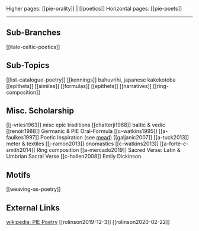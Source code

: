 Higher pages: [[pie-orality]] | [[poetics]]
Horizontal pages: [[pie-poets]]

---


## Sub-Branches
[[italo-celtic-poetics]]

## Sub-Topics
[[list-catalogue-poetry]]
[[kennings]] bahuvrihi, japanese kakekotoba
[[epithets]]
[[similes]]
[[formulas]]
[[epithets]]
[[narratives]]
[[ring-composition]]


## Misc. Scholarship
[[j-vries1963]] misc epic traditions
[[chatterji1968]] baltic & vedic
[[renoir1988]] Germanic & PIE Oral-Formula
[[c-watkins1995]]
[[a-faulkes1997]] Poetic Inspiration (see [mead](mead.md))
[[galjanic2007]]
[[a-tuck2013]] meter & textiles
[[j-ramon2013]] onomastics
[[c-watkins2013]]
[[a-forte-c-smith2014]] Ring composition
[[a-mercado2019]] Sacred Verse: Latin & Umbrian Sacral Verse
[[c-hallen2008]] Emily Dickinson

## Motifs
[[weaving-as-poetry]]

## External Links
[wikipedia: PIE Poetry](https://en.wikipedia.org/wiki/Proto-Indo-European-society#Poetry)
[[rolinson2019-12-3]]
[[rolinson2020-02-22]]